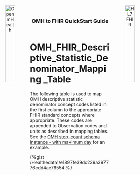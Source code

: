<!---
tags: omh2fhir
title: wide-template
--->

<!-- icons -->
<header>
<a href="https://www.openmhealth.org/">
<img style="float: left" width="25%" height="25%" src="https://www.openmhealth.org/wp-content/themes/openmhealth2015/dist/images/logo@2x.png" alt="Open mHealth">
</a>


<a href="http://hl7.org/fhir">
<img style="float: right" width="25%" height="25%" src="http://build.fhir.org/assets/images/fhir-logo-www.png" alt="HL7 FHIR">
</a>

<br />

<h3 class="logoHeader" style="text-align: center">OMH to FHIR QuickStart Guide</h3>
</header>


<!-- wide style: to accomodate tables -->

<style>.markdown-body { max-width: 1500px; }</style>

# OMH_FHIR_Descriptive_Statistic_Denominator_Mapping _Table

The following table is used to map OMH descriptive statistic denominator concept codes listed in the first column to the appropriate FHIR standard concepts where appropriate. These codes are appended to Observation codes and units as described in mapping tables. See the [OMH step-count schema instance - with maximum day](/tJ_duM27R0KetqQiHMIyqg#OMH-step-count-schema-instance---with-maximum-day) for an example.

{%gist /Healthedata1/e1897fe39dc239a397776cdd4ae76554 %}